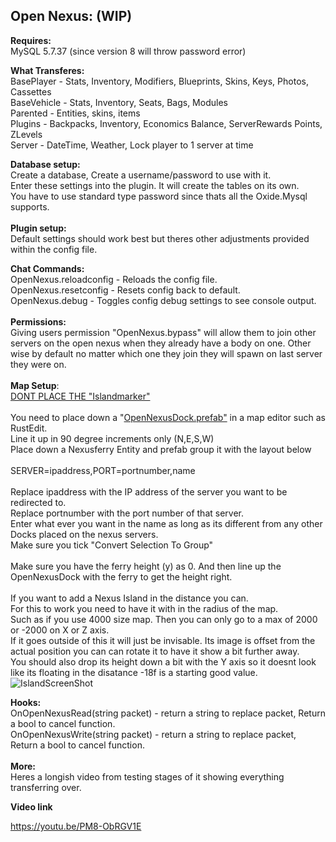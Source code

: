 <h2>Open Nexus: (WIP)</h2>

<p><strong>Requires:</strong><br />
MySQL 5.7.37 (since version 8 will throw password error)</p>

<p><strong>What Transferes:</strong><br />
BasePlayer - Stats, Inventory, Modifiers, Blueprints, Skins, Keys, Photos, Cassettes<br />
BaseVehicle - Stats, Inventory, Seats, Bags, Modules<br />
Parented - Entities, skins, items<br />
Plugins - Backpacks, Inventory, Economics Balance, ServerRewards Points, ZLevels<br />
Server - DateTime, Weather, Lock player to 1 server at time</p>

<p><strong>Database setup: </strong><br />
Create a database, Create a username/password to use with it.<br />
Enter these settings into the plugin. It will create the tables on its own.<br />
You have to use standard type password since thats all the Oxide.Mysql supports.<br />
<br />
<strong>Plugin setup:</strong><br />
Default settings should work best but theres other adjustments provided within the config file.</p>

<p><strong>Chat Commands:</strong><br />
OpenNexus.reloadconfig - Reloads the config file.<br />
OpenNexus.resetconfig - Resets config back to default.<br />
OpenNexus.debug - Toggles config debug settings to see console output.<br />
<br />
<strong>Permissions: </strong><br />
Giving users permission &quot;OpenNexus.bypass&quot; will allow them to join other servers on the open nexus when they already have a body on one. Other wise by default no matter which one they join they will spawn on last server they were on.<br />
<br />
<strong>Map Setup</strong>:<br />
<u>DONT PLACE THE &quot;Islandmarker&quot;</u><br />
<br />
You need to place down a &quot;<a class="js-navigation-open Link--primary" href="https://github.com/bmgjet/OpenNexus/blob/main/OpenNexusDock.prefab" title="OpenNexusDock.prefab">OpenNexusDock.prefab&quot;</a> in a map editor such as RustEdit.<br />
Line it up in 90 degree increments only (N,E,S,W)<br />
Place down a Nexusferry Entity and prefab group it with the layout below<br />
<br />
SERVER=ipaddress,PORT=portnumber,name<br />
<br />
Replace ipaddress with the IP address of the server you want to be redirected to.<br />
Replace portnumber with the port number of that server.<br />
Enter what ever you want in the name as long as its different from any other Docks placed on the nexus servers.<br />
Make sure you tick &quot;Convert Selection To Group&quot;<br />
<br />
Make sure you have the ferry height (y) as 0. And then line up the OpenNexusDock with the ferry to get the height right.<br />
<br />
If you want to add a Nexus Island in the distance you can.<br />
For this to work you need to have it with in the radius of the map.<br />
Such as if you use 4000 size map. Then you can only go to a max of 2000 or -2000 on X or Z axis.<br />
If it goes outside of this it will just be invisable. Its image is offset from the actual position you can can rotate it to have it show a bit further away.<br />
You should also drop its height down a bit with the Y axis so it doesnt look like its floating in the disatance -18f is a starting good value.<br />
<img alt="IslandScreenShot" src="https://i.ibb.co/W6b6T48/Island-Screenshot.jpg" /></p>

<p><strong>Hooks:</strong><br />
OnOpenNexusRead(string packet) - return a string to replace packet, Return a bool to cancel function.<br />
OnOpenNexusWrite(string packet) - return a string to replace packet, Return a bool to cancel function.<br />
<br />
<strong>More:</strong><br />
Heres a longish video from testing stages of it showing everything transferring over.</p>

<p><strong>Video link</strong></p>

<p><a class="style-scope ytcp-video-info" href="https://youtu.be/PM8-ObRGV1E" rel="noopener" target="_blank">https://youtu.be/PM8-ObRGV1E </a></p>
